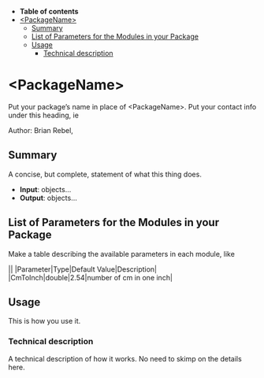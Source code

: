 -   **Table of contents**
-   [\<PackageName\>](#ltPackageNamegt)
    -   [Summary](#Summary)
    -   [List of Parameters for the Modules in your Package](#List-of-Parameters-for-the-Modules-in-your-Package)
    -   [Usage](#Usage)
        -   [Technical description](#Technical-description)

\<PackageName\>
====================================

Put your package’s name in place of \<PackageName\>. Put your contact info under this heading, ie

Author: Brian Rebel,

Summary
--------------------

A concise, but complete, statement of what this thing does.

-   **Input**: objects…
-   **Output**: objects…

List of Parameters for the Modules in your Package
----------------------------------------------------------------------------------------------------------

Make a table describing the available parameters in each module, like

||
|Parameter|Type|Default Value|Description|
|CmToInch|double|2.54|number of cm in one inch|

Usage
----------------

This is how you use it.

### Technical description

A technical description of how it works. No need to skimp on the details here.
